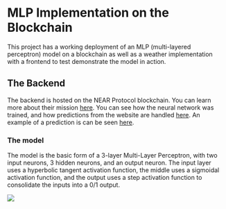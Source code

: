 # MLP Implementation on the Blockchain
This project has a working deployment of an MLP (multi-layered perceptron) model on a blockchain as well as a weather implementation with a frontend to test demonstrate the model in action.

## The Backend
The backend is hosted on the NEAR Protocol blockchain. You can learn more about their mission [here](https://near.org). You can see how the neural network was trained, and how predictions from the website are handled [here](https://explorer.testnet.near.org/accounts/mlp1.perceptron.testnet). An example of a prediction is can be seen [here](https://explorer.testnet.near.org/transactions/C1jtoRxfcv4yaQYkyHFsTQDwbmbMNS12j7Gvhs2nLWTT). 

### The model
The model is the basic form of a 3-layer Multi-Layer Perceptron, with two input neurons, 3 hidden neurons, and an output neuron. The input layer uses a hyperbolic tangent activation function, the middle uses a sigmoidal activation function, and the output uses a step activation function to consolidate the inputs into a 0/1 output.

<img src="https://encrypted-tbn0.gstatic.com/images?q=tbn:ANd9GcSy34_CeT3sV3jpkCm7GqZWSqfbdapSUaAQ2A&usqp=CAU"></img>
